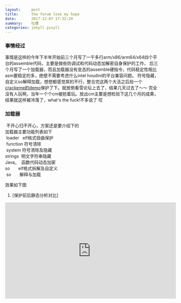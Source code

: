 ```yaml
---
layout:     post
title:      the forum lose my hope  
date:       2017-12-07 17:32:29
summary:    吐槽
categories: jekyll pixyll
---
```


### 事情经过
  事情是这样的今年下半年开始前三个月写了一千多行arm/x86/arm64/x64四个平台的assemble代码，主要是做些防调试和代码动态加解密自身保护的工作，
  后三个月写了一个加载器，而且加载器没有变态的assemble硬指令，代码稳定性相比asm要稳定的多，绝壁不需要考虑什么intel houdini的平台兼容问题。
  符号隐藏，自定义so解释加载，想想都感觉屌的不行，整合完这两个大活之后给一个[crackeme的demo](https://bbs.pediy.com/thread-223064.htm)保护了下。就放倒看雪论坛上去了，结果几天过去了～～
  完全没有人玩啊，当年一个个cm被抢着玩。放出cm主要是想检验下这几个月的成果，结果就这样被冷落了，what's the fuck!不多说了 哎
  
### 加载器
  不开心归不开心，方案还是要介绍下的  
  加载器主要功能列表如下  
  loader   elf格式扭曲保护  
  function 符号清除  
  system   符号清除及隐藏  
  strings  明文字符串隐藏  
  Java_    函数代码动态加密  
  so       elf格式拆解及自定义  
  so       解释与加载  

效果如下图
1. [保护前后静态分析对比]
<iframe width="560" height="315" src="https://ajisky.github.io/images/show-loader.mp4" frameborder="0" allowfullscreen></iframe>
